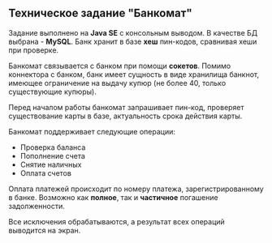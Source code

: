 Техническое задание "Банкомат"
-----------------------------

Задание выполнено на **Java SE** с консольным выводом.
В качестве БД выбрана - **MySQL**. Банк хранит в базе **хеш** пин-кодов, 
сравнивая хеши при проверке. 

Банкомат связывается с банком при помощи **сокетов**. 
Помимо коннектора с банком, банк имеет сущность в виде хранилища 
банкнот, имеющее ограничение на выдачу купюр (не более 40, только 
существующие купюры).

Перед началом работы банкомат запрашивает пин-код, проверяет 
существование карты в базе, актуальность срока действия карты.

Банкомат поддерживает следующие операции:
* Проверка баланса
* Пополнение счета
* Снятие наличных
* Оплата счетов

Оплата платежей происходит по номеру платежа, зарегистрированному 
в банке. Возможно как **полное**, так и **частичное** погашение 
задолженности.

Все исключения обрабатываются, а результат всех операций  
выводится на экран.